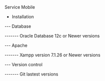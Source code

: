 Service Mobile

- Installation

--- Database

------- Oracle Database 12c or Newer versions

--- Apache

------- Xampp version 7.1.26 or Newer versions

--- Version control

------- Git lastest versions